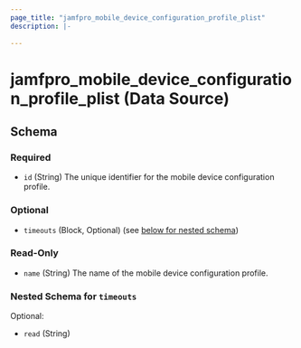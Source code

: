 ```yaml
---
page_title: "jamfpro_mobile_device_configuration_profile_plist"
description: |-
  
---
```


# jamfpro_mobile_device_configuration_profile_plist (Data Source)


<!-- schema generated by tfplugindocs -->
## Schema

### Required

- `id` (String) The unique identifier for the mobile device configuration profile.

### Optional

- `timeouts` (Block, Optional) (see [below for nested schema](#nestedblock--timeouts))

### Read-Only

- `name` (String) The name of the mobile device configuration profile.

<a id="nestedblock--timeouts"></a>
### Nested Schema for `timeouts`

Optional:

- `read` (String)